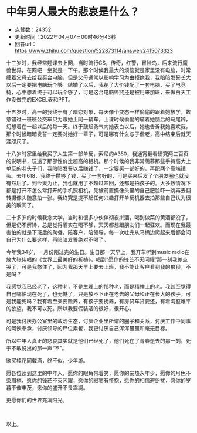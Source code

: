 # 中年男人最大的悲哀是什么？
- 点赞数：24352
- 更新时间：2022年04月07日00时46分43秒
- 回答url：https://www.zhihu.com/question/522873114/answer/2415073323
<body>
 <p data-pid="2CRy0tPx">十三岁时，我经常翘课去上网，当时流行CS，传奇，红警，冒险岛，后来流行魔兽世界，在网吧一坐就是一下午。那个时候我最大的烦恼就是家里没有电脑，时常缠着父母去给我买台电脑，但是父母通常以影响学习为由拒绝我，我暗暗发誓长大以后一定要把电脑玩个够。结婚了以后，我花了大价钱配了一套电脑，买了电竞椅，心中想着终于可以玩个够了，可是这台电脑终究还是被用来加班，来做白天工作没做完的EXCEL表和PPT。</p>
 <p data-pid="bZUhGEy7">十五岁时，高一的我终于有了暗恋对象，每天像个变态一样偷偷的跟着她放学，故意错过一班班公交车只为跟她上同一辆车，上课时候偷偷的瞄着她脑后的马尾辫，幻想着在一起以后的每一天。终于鼓起勇气向她表白以后，她也告诉我她喜欢我，那个时候暗暗发誓一定要对她好一辈子，可是哪有什么与子偕老，高中结束后就天涯咫尺了。</p>
 <p data-pid="_f-KjF4_">十八岁时家里给我买了人生第一部单反，索尼的A350，我通宵翻看研究两三百页的说明书，玩透了那部性价比超高的相机。那个时候的我非常羡慕那些手持高大上单反的老头子们，我暗暗发誓以后赚钱了，一定要买一部好的，再配两个高端镜头。去年618，我终于攒够了钱，买了一套好的，可是买来后发了个朋友圈也就没有然后了。到今天为止，我也就用了不超过四回，还都是拍孩子的。大多数情况下都是打开不怎么常打开的手机照相机，先被前置摄像头里的自己肥脸吓一跳再去翻转摄像头随意拍一张。我终究是提不起任何兴趣打开单反机器去拍那些自己认为很美的瞬间了。</p>
 <p data-pid="T-p3p3tL">二十多岁的时候我念大学，当时和很多小伙伴彻夜拼酒，喝到做菜的黄酒都没了，但是仍不解馋，总是觉得酒实在喝不够，天天都想跟朋友们一起狂欢。而现在我最害怕的就是下班后的聚餐，陪客户，陪领导，每一次吐完从马桶边爬起来后都会问自己为什么要这样，再暗暗发誓绝对不喝了。</p>
 <p data-pid="PQwCaXGZ">今年我34岁，一月份刚过完的生日。生日那一天早上，我开车听到music radio在放大张伟唱的《世界上最美好的祈祷》，唱到“愿你的锋芒不灭闪耀”那一刻我差点哭了，可是我憋住了，因为我那天早上要去上班，我不能让客户看到我的狼狈，不是吗？</p>
 <p data-pid="gfwu7bra">我感觉我已经老了，这种老，不是生理上的那种老，而是精神上的老。我甚至觉得自己哪怕现在死了，也无憾了，只是放不下正在老去的父母和正在长大的孩子。可是我能死吗？我有着至亲要赡养，有孩子要抚养，有房贷车贷要还，有着沟壑难平的欲望，我不可以死。所以我要假装活的很好，很开心。</p>
 <p data-pid="ldBbIFug">可是我讨厌办公室里的政治生态，讨厌企业里所谓的圈子和关系，讨厌工作中同事的阿谀奉承，讨厌领导的尸位素餐，我更讨厌自己浑浑噩噩和毫无目标。</p>
 <p data-pid="qVCEVaZS">所以中年人真正的悲哀其实就是他们已经死了，他们死在了青春逝去的那一刻，死于不敢说出的那一声“不”。</p>
 <p data-pid="VsQmWk9l">欲买桂花同载酒，终不似，少年游。</p>
 <p data-pid="aUg1hU4b">愿各位读到这里的中年人，愿你的眼角带着笑，愿你的亲热永年少，愿你的月色不染眉梢，愿你的锋芒不灭闪耀，愿你的寂寥有怀抱，愿你的相信避纷扰，愿你的岁暮不催丰茂，愿你的盛开不畏霜凋。</p>
 <p data-pid="Lr7a8nKP">更愿你们的世界充满阳光。</p>
 <p class="ztext-empty-paragraph"><br></p>
 <p data-pid="PXxCmPFO">以上。</p>
</body>